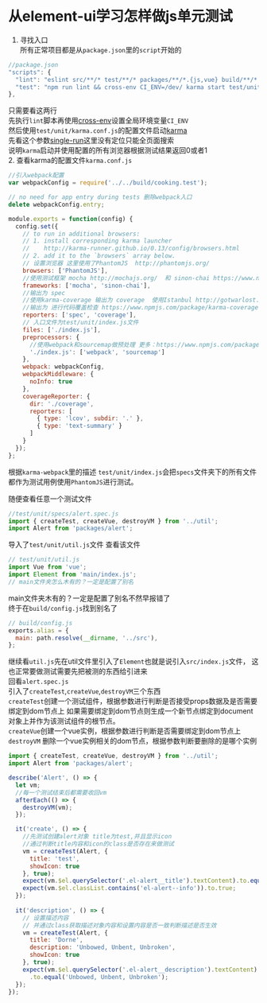 # 从element-ui学习怎样做js单元测试

1. 寻找入口  
所有正常项目都是从`package.json`里的`script`开始的  
```js
//package.json 
"scripts": {
  "lint": "eslint src/**/* test/**/* packages/**/*.{js,vue} build/**/* --quiet",
  "test": "npm run lint && cross-env CI_ENV=/dev/ karma start test/unit/karma.conf.js --single-run",
},
```
只需要看这两行  
先执行`lint`脚本再使用[cross-env](https://github.com/kentcdodds/cross-env)设置全局环境变量`CI_ENV`  
然后使用`test/unit/karma.conf.js`的配置文件启动[karma](http://karma-runner.github.io/1.0/index.html)  
先看这个参数[single-run](http://karma-runner.github.io/1.0/config/configuration-file.html)这里没有定位只能全页面搜索  
说明`karma`启动并使用配置的所有浏览器根据测试结果返回0或者1  
2. 查看karma的配置文件`karma.conf.js`

```js
//引入webpack配置
var webpackConfig = require('../../build/cooking.test');

// no need for app entry during tests 删除webpack入口
delete webpackConfig.entry;

module.exports = function(config) {
  config.set({
    // to run in additional browsers:
    // 1. install corresponding karma launcher
    //    http://karma-runner.github.io/0.13/config/browsers.html
    // 2. add it to the `browsers` array below.
    // 设置浏览器 这里使用了PhantomJS  http://phantomjs.org/
    browsers: ['PhantomJS'],
    //使用测试框架 mocha http://mochajs.org/  和 sinon-chai https://www.npmjs.com/package/sinon-chai
    frameworks: ['mocha', 'sinon-chai'],
    //输出为 spec 
    //使用karma-coverage 输出为 coverage  使用Istanbul http://gotwarlost.github.io/istanbul/ 
    //输出为 进行代码覆盖检查 https://www.npmjs.com/package/karma-coverage
    reporters: ['spec', 'coverage'],
    // 入口文件为test/unit/index.js文件
    files: ['./index.js'],
    preprocessors: {
      //使用webpack和sourcemap做预处理 更多：https://www.npmjs.com/package/karma-webpack
      './index.js': ['webpack', 'sourcemap']
    },
    webpack: webpackConfig,
    webpackMiddleware: {
      noInfo: true
    },
    coverageReporter: {
      dir: './coverage',
      reporters: [
        { type: 'lcov', subdir: '.' },
        { type: 'text-summary' }
      ]
    }
  });
};

```

根据`karma-webpack`里的描述 `test/unit/index.js`会把`specs`文件夹下的所有文件都作为测试用例使用`PhantomJS`进行测试。

随便查看任意一个测试文件
```js
//test/unit/specs/alert.spec.js
import { createTest, createVue, destroyVM } from '../util';
import Alert from 'packages/alert';
```
导入了`test/unit/util.js`文件 查看该文件
```js
// test/unit/util.js
import Vue from 'vue';
import Element from 'main/index.js';
// main文件夹怎么木有的？一定是配置了别名 
```
main文件夹木有的？一定是配置了别名不然早报错了   
终于在`build/config.js`找到别名了  
```js
// build/config.js
exports.alias = {
  main: path.resolve(__dirname, '../src'),
};
```
继续看`util.js`先在util文件里引入了`Element`也就是说引入`src/index.js`文件，
这也正常要做测试需要先把被测的东西给引进来   
回看`alert.spec.js`  
引入了`createTest`,`createVue`,`destroyVM`三个东西  
`createTest`创建一个测试组件，根据参数进行判断是否接受props数据及是否需要绑定到dom节点上
如果需要绑定到dom节点则生成一个新节点绑定到document对象上并作为该测试组件的根节点。  
`createVue`创建一个vue实例，根据参数进行判断是否需要绑定到dom节点上  
`destroyVM` 删除一个vue实例相关的dom节点，根据参数判断要删除的是哪个实例  
```js
import { createTest, createVue, destroyVM } from '../util';
import Alert from 'packages/alert';

describe('Alert', () => {
  let vm;
  //每一个测试结束后都需要收回vm 
  afterEach(() => {
    destroyVM(vm);
  });

  it('create', () => {
    //先测试创建alert对象 title为test,并且显示icon 
    //通过判断title内容和icon的class是否存在来做测试  
    vm = createTest(Alert, {
      title: 'test',
      showIcon: true
    }, true);
    expect(vm.$el.querySelector('.el-alert__title').textContent).to.equal('test');
    expect(vm.$el.classList.contains('el-alert--info')).to.true;
  });
  
  it('description', () => {
    // 设置描述内容
    // 并通过class获取描述对象内容和设置内容是否一致判断描述是否生效
    vm = createTest(Alert, {
      title: 'Dorne',
      description: 'Unbowed, Unbent, Unbroken',
      showIcon: true
    }, true);
    expect(vm.$el.querySelector('.el-alert__description').textContent)
      .to.equal('Unbowed, Unbent, Unbroken');
  });
});
```












